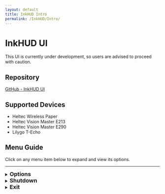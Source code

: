 ```yaml
---
layout: default
title: InkHUD Intro
permalink: /InkHUD/Intro/
---
```

# InkHUD UI  

This UI is currently under development, so users are advised to proceed with caution. 

## Repository  
[GitHub - InkHUD UI](https://github.com/todd-herbert/meshtastic-firmware/tree/InkHUD)  

## Supported Devices
- Heltec Wireless Paper
- Heltec Vision Master E213
- Heltec Vision Master E290
- Lilygo T-Echo

## Menu Guide  
Click on any menu item below to expand and view its options.  

---

<details>
  <summary><strong><span style="font-size: 18px;">Options</span></strong></summary>

  <span style="display: block; margin-top: 6px; font-size: 14px;">InkHUD Settings</span>

  <blockquote>
  <details>
    <summary><strong><span style="font-size: 18px;">Applet</span></strong></summary>

    <span style="display: block; margin-top: 6px; font-size: 14px;">Select Screen to Display</span>

    <blockquote>
    <details>
      <summary><strong><span style="font-size: 18px;">All Messages</span></strong></summary>
      <span style="display: block; margin-top: 6px; font-size: 14px;">Displays the last heard message from DMs or channels.</span>
    </details>

    <details>
      <summary><strong><span style="font-size: 18px;">DMs</span></strong></summary>
      <span style="display: block; margin-top: 6px; font-size: 14px;">Shows the last received direct message.</span>
    </details>

    <details>
      <summary><strong><span style="font-size: 18px;">Channel 0</span></strong></summary>
      <span style="display: block; margin-top: 6px; font-size: 14px;">Displays all recent messages on Channel 0 in a threaded format.</span>
    </details>

    <details>
      <summary><strong><span style="font-size: 18px;">Channel 1</span></strong></summary>
      <span style="display: block; margin-top: 6px; font-size: 14px;">Displays all recent messages on Channel 1 in a threaded format.</span>
    </details>

    <details>
      <summary><strong><span style="font-size: 18px;">Positions</span></strong></summary>
      <span style="display: block; margin-top: 6px; font-size: 14px;">Shows the Node Map Position screen, with "X" markers for locations.</span>
    </details>

    <details>
      <summary><strong><span style="font-size: 18px;">Recents List</span></strong></summary>
      <span style="display: block; margin-top: 6px; font-size: 14px;">Displays a list of last heard nodes within a specified time frame.</span>
    </details>

    <details>
      <summary><strong><span style="font-size: 18px;">Heard</span></strong></summary>
      <span style="display: block; margin-top: 6px; font-size: 14px;">Lists all nodes heard within a certain time period.</span>
    </details>

    <details>
      <summary><strong><span style="font-size: 18px;">Exit</span></strong></summary>
      <span style="display: block; margin-top: 6px; font-size: 14px;">Closes the menu screen.</span>
    </details>
    </blockquote>

  </details>

  <details>
    <summary><strong><span style="font-size: 18px;">Auto-Show</span></strong></summary>

    <span style="display: block; margin-top: 6px; font-size: 14px;">Automatically shows the screen when new data is received for any selected below</span>

    <blockquote>
      <div style="margin: 8px 20px; padding: 10px 15px; font-size: 16px; font-weight: bold; background: #FFD700; color: black; border-radius: 6px; cursor: pointer; display: block; text-align: center; width: 180px;">All Messages</div>
      <div style="margin: 8px 20px; padding: 10px 15px; font-size: 16px; font-weight: bold; background: #FFD700; color: black; border-radius: 6px; cursor: pointer; display: block; text-align: center; width: 180px;">DMs</div>
      <div style="margin: 8px 20px; padding: 10px 15px; font-size: 16px; font-weight: bold; background: #FFD700; color: black; border-radius: 6px; cursor: pointer; display: block; text-align: center; width: 180px;">Channel 0</div>
      <div style="margin: 8px 20px; padding: 10px 15px; font-size: 16px; font-weight: bold; background: #FFD700; color: black; border-radius: 6px; cursor: pointer; display: block; text-align: center; width: 180px;">Channel 1</div>
      <div style="margin: 8px 20px; padding: 10px 15px; font-size: 16px; font-weight: bold; background: #FFD700; color: black; border-radius: 6px; cursor: pointer; display: block; text-align: center; width: 180px;">Positions</div>
      <div style="margin: 8px 20px; padding: 10px 15px; font-size: 16px; font-weight: bold; background: #FFD700; color: black; border-radius: 6px; cursor: pointer; display: block; text-align: center; width: 180px;">Recents List</div>
      <div style="margin: 8px 20px; padding: 10px 15px; font-size: 16px; font-weight: bold; background: #FFD700; color: black; border-radius: 6px; cursor: pointer; display: block; text-align: center; width: 180px;">Heard</div>
      <div style="margin: 8px 20px; padding: 10px 15px; font-size: 16px; font-weight: bold; background: #FFD700; color: black; border-radius: 6px; cursor: pointer; display: block; text-align: center; width: 180px;">Exit</div>
    </blockquote>

  </details>

  <details>
    <summary><strong><span style="font-size: 18px;">Recent Duration</span></strong></summary>

    <span style="display: block; margin-top: 6px; font-size: 14px;">Filter Recents List by Time</span>

    <blockquote>
    <div style="margin-top: 6px;">
      <div style="margin: 8px 20px; padding: 10px 15px; font-size: 16px; font-weight: bold; background: #FFD700; color: black; border-radius: 6px; cursor: pointer; display: block; text-align: center; width: 180px;">2 Minutes</div>
      <div style="margin: 8px 20px; padding: 10px 15px; font-size: 16px; font-weight: bold; background: #FFD700; color: black; border-radius: 6px; cursor: pointer; display: block; text-align: center; width: 180px;">5 Minutes</div>
      <div style="margin: 8px 20px; padding: 10px 15px; font-size: 16px; font-weight: bold; background: #FFD700; color: black; border-radius: 6px; cursor: pointer; display: block; text-align: center; width: 180px;">10 Minutes</div>
      <div style="margin: 8px 20px; padding: 10px 15px; font-size: 16px; font-weight: bold; background: #FFD700; color: black; border-radius: 6px; cursor: pointer; display: block; text-align: center; width: 180px;">30 Minutes</div>
      <div style="margin: 8px 20px; padding: 10px 15px; font-size: 16px; font-weight: bold; background: #FFD700; color: black; border-radius: 6px; cursor: pointer; display: block; text-align: center; width: 180px;">60 Minutes</div>
      <div style="margin: 8px 20px; padding: 10px 15px; font-size: 16px; font-weight: bold; background: #FFD700; color: black; border-radius: 6px; cursor: pointer; display: block; text-align: center; width: 180px;">120 Minutes</div>
    </div>
    </blockquote>

  </details>

  <details>
    <summary><strong><span style="font-size: 18px;">Layout</span></strong></summary>

      <span style="display: block; margin-top: 6px; font-size: 14px;">Splits the screen into different sections for improved data visualization.</span>

  </details>

  <details>
    <summary><strong><span style="font-size: 18px;">Rotate</span></strong></summary>

      <span style="display: block; margin-top: 6px; font-size: 14px;">Rotates the screen clockwise for different orientations.</span>

  </details>

  <details>
    <summary><strong><span style="font-size: 18px;">Notification</span></strong></summary>

      <span style="display: block; margin-top: 6px; font-size: 14px;">Enables a notification banner when a new message is received.</span>

  </details>

  <details>
    <summary><strong><span style="font-size: 18px;">Battery Icon</span></strong></summary>

      <span style="display: block; margin-top: 6px; font-size: 14px;">Displays the battery level on all screens.</span>

  </details>

  </blockquote>
</details>

<details>
  <summary><strong><span style="font-size: 18px;">Shutdown</span></strong></summary>

      <span style="display: block; margin-top: 6px; font-size: 14px;">Puts the device into <strong>Deep Sleep</strong> while saving all current settings and messages.</span>

</details>

<details>
  <summary><strong><span style="font-size: 18px;">Exit</span></strong></summary>

      <span style="display: block; margin-top: 6px; font-size: 14px;">Closes the menu screen.</span>

</details>
